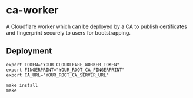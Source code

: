 # ca-worker
A Cloudflare worker which can be deployed by a CA to publish certificates and fingerprint securely to users for bootstrapping.


## Deployment

```
export TOKEN="YOUR_CLOUDLFARE_WORKER_TOKEN"
export FINGERPRINT="YOUR_ROOT_CA_FINGERPRINT"
export CA_URL="YOUR_ROOT_CA_SERVER_URL"

make install
make
```
